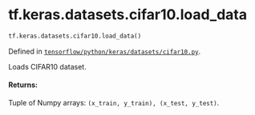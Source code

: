 <div itemscope itemtype="http://developers.google.com/ReferenceObject">
<meta itemprop="name" content="tf.keras.datasets.cifar10.load_data" />
<meta itemprop="path" content="Stable" />
</div>

# tf.keras.datasets.cifar10.load_data

``` python
tf.keras.datasets.cifar10.load_data()
```



Defined in [`tensorflow/python/keras/datasets/cifar10.py`](/code/stable/tensorflow/python/keras/datasets/cifar10.py).

Loads CIFAR10 dataset.

#### Returns:

Tuple of Numpy arrays: `(x_train, y_train), (x_test, y_test)`.